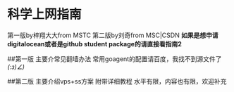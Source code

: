 # 科学上网指南
第一版by梓翔大大from MSTC
第二版by刘奇from MSC|CSDN
**如果是想申请digitalocean或者是github student package的请直接看指南2**

##第一版
主要介常见翻墙办法
常用goagent的配置请百度，我找不到源文件了 _(:з)∠)_ 

##第二版
主要介绍vps+ss方案
附带详细教程
水平有限，内容也有限，欢迎补充

